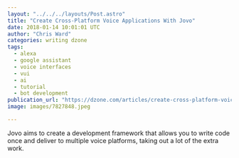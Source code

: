 ```yaml
---
layout: "../../../layouts/Post.astro"
title: "Create Cross-Platform Voice Applications With Jovo"
date: 2018-01-14 10:01:01 UTC
author: "Chris Ward"
categories: writing dzone
tags:
  - alexa
  - google assistant
  - voice interfaces
  - vui
  - ai
  - tutorial
  - bot development
publication_url: "https://dzone.com/articles/create-cross-platform-voice-applications-with-jovo"
image: images/7827848.jpeg

---
```

Jovo aims to create a development framework that allows you to write code once and deliver to multiple voice platforms, taking out a lot of the extra work.

